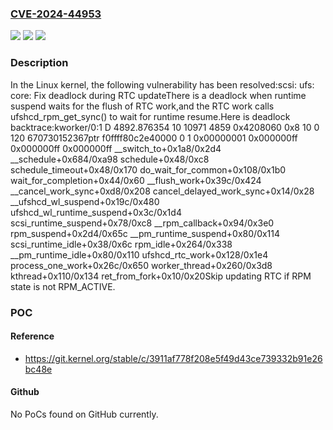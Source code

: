 ### [CVE-2024-44953](https://cve.mitre.org/cgi-bin/cvename.cgi?name=CVE-2024-44953)
![](https://img.shields.io/static/v1?label=Product&message=Linux&color=blue)
![](https://img.shields.io/static/v1?label=Version&message=6bf999e0eb41%3C%20f13f1858a28c%20&color=brighgreen)
![](https://img.shields.io/static/v1?label=Vulnerability&message=n%2Fa&color=brighgreen)

### Description

In the Linux kernel, the following vulnerability has been resolved:scsi: ufs: core: Fix deadlock during RTC updateThere is a deadlock when runtime suspend waits for the flush of RTC work,and the RTC work calls ufshcd_rpm_get_sync() to wait for runtime resume.Here is deadlock backtrace:kworker/0:1     D 4892.876354 10 10971 4859 0x4208060 0x8 10 0 120 670730152367ptr            f0ffff80c2e40000 0 1 0x00000001 0x000000ff 0x000000ff 0x000000ff<ffffffee5e71ddb0> __switch_to+0x1a8/0x2d4<ffffffee5e71e604> __schedule+0x684/0xa98<ffffffee5e71ea60> schedule+0x48/0xc8<ffffffee5e725f78> schedule_timeout+0x48/0x170<ffffffee5e71fb74> do_wait_for_common+0x108/0x1b0<ffffffee5e71efe0> wait_for_completion+0x44/0x60<ffffffee5d6de968> __flush_work+0x39c/0x424<ffffffee5d6decc0> __cancel_work_sync+0xd8/0x208<ffffffee5d6dee2c> cancel_delayed_work_sync+0x14/0x28<ffffffee5e2551b8> __ufshcd_wl_suspend+0x19c/0x480<ffffffee5e255fb8> ufshcd_wl_runtime_suspend+0x3c/0x1d4<ffffffee5dffd80c> scsi_runtime_suspend+0x78/0xc8<ffffffee5df93580> __rpm_callback+0x94/0x3e0<ffffffee5df90b0c> rpm_suspend+0x2d4/0x65c<ffffffee5df91448> __pm_runtime_suspend+0x80/0x114<ffffffee5dffd95c> scsi_runtime_idle+0x38/0x6c<ffffffee5df912f4> rpm_idle+0x264/0x338<ffffffee5df90f14> __pm_runtime_idle+0x80/0x110<ffffffee5e24ce44> ufshcd_rtc_work+0x128/0x1e4<ffffffee5d6e3a40> process_one_work+0x26c/0x650<ffffffee5d6e65c8> worker_thread+0x260/0x3d8<ffffffee5d6edec8> kthread+0x110/0x134<ffffffee5d616b18> ret_from_fork+0x10/0x20Skip updating RTC if RPM state is not RPM_ACTIVE.

### POC

#### Reference
- https://git.kernel.org/stable/c/3911af778f208e5f49d43ce739332b91e26bc48e

#### Github
No PoCs found on GitHub currently.

